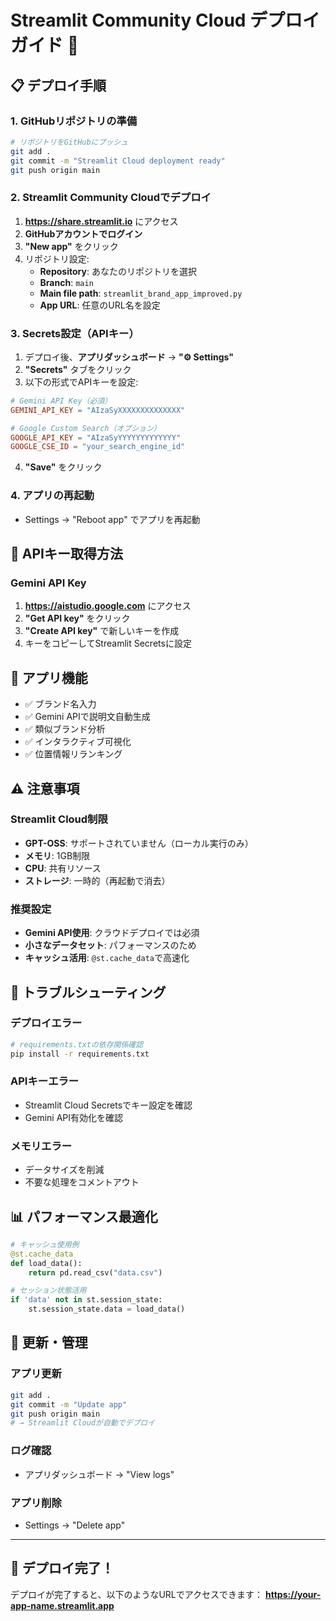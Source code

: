 # Streamlit Community Cloud デプロイガイド 🚀

## 📋 デプロイ手順

### 1. GitHubリポジトリの準備
```bash
# リポジトリをGitHubにプッシュ
git add .
git commit -m "Streamlit Cloud deployment ready"
git push origin main
```

### 2. Streamlit Community Cloudでデプロイ
1. **https://share.streamlit.io** にアクセス
2. **GitHubアカウントでログイン**
3. **"New app"** をクリック
4. リポジトリ設定:
   - **Repository**: あなたのリポジトリを選択
   - **Branch**: `main`
   - **Main file path**: `streamlit_brand_app_improved.py`
   - **App URL**: 任意のURL名を設定

### 3. Secrets設定（APIキー）
1. デプロイ後、**アプリダッシュボード** → **"⚙️ Settings"** 
2. **"Secrets"** タブをクリック
3. 以下の形式でAPIキーを設定:

```toml
# Gemini API Key（必須）
GEMINI_API_KEY = "AIzaSyXXXXXXXXXXXXXX"

# Google Custom Search（オプション）
GOOGLE_API_KEY = "AIzaSyYYYYYYYYYYYYY"
GOOGLE_CSE_ID = "your_search_engine_id"
```

4. **"Save"** をクリック

### 4. アプリの再起動
- Settings → "Reboot app" でアプリを再起動

## 🔑 APIキー取得方法

### Gemini API Key
1. **https://aistudio.google.com** にアクセス
2. **"Get API key"** をクリック
3. **"Create API key"** で新しいキーを作成
4. キーをコピーしてStreamlit Secretsに設定

## 📱 アプリ機能

- ✅ ブランド名入力
- ✅ Gemini APIで説明文自動生成
- ✅ 類似ブランド分析
- ✅ インタラクティブ可視化
- ✅ 位置情報リランキング

## ⚠️ 注意事項

### Streamlit Cloud制限
- **GPT-OSS**: サポートされていません（ローカル実行のみ）
- **メモリ**: 1GB制限
- **CPU**: 共有リソース
- **ストレージ**: 一時的（再起動で消去）

### 推奨設定
- **Gemini API使用**: クラウドデプロイでは必須
- **小さなデータセット**: パフォーマンスのため
- **キャッシュ活用**: `@st.cache_data`で高速化

## 🔧 トラブルシューティング

### デプロイエラー
```bash
# requirements.txtの依存関係確認
pip install -r requirements.txt
```

### APIキーエラー
- Streamlit Cloud Secretsでキー設定を確認
- Gemini API有効化を確認

### メモリエラー
- データサイズを削減
- 不要な処理をコメントアウト

## 📊 パフォーマンス最適化

```python
# キャッシュ使用例
@st.cache_data
def load_data():
    return pd.read_csv("data.csv")

# セッション状態活用
if 'data' not in st.session_state:
    st.session_state.data = load_data()
```

## 🔄 更新・管理

### アプリ更新
```bash
git add .
git commit -m "Update app"
git push origin main
# → Streamlit Cloudが自動でデプロイ
```

### ログ確認
- アプリダッシュボード → "View logs"

### アプリ削除
- Settings → "Delete app"

---

## 🎯 デプロイ完了！

デプロイが完了すると、以下のようなURLでアクセスできます：
**https://your-app-name.streamlit.app**